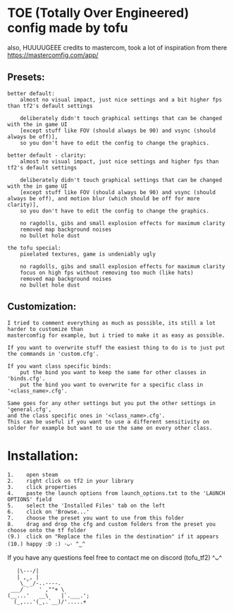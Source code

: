 # TOE (Totally Over Engineered) config made by tofu


also, HUUUUGEEE credits to mastercom, took a lot of inspiration from there https://mastercomfig.com/app/

## Presets:

	better default:
		almost no visual impact, just nice settings and a bit higher fps than tf2's default settings
		
		deliberately didn't touch graphical settings that can be changed with the in game UI 
		[except stuff like FOV (should always be 90) and vsync (should always be off)], 
		so you don't have to edit the config to change the graphics.

	better default - clarity:
		almost no visual impact, just nice settings and higher fps than tf2's default settings
		
		deliberately didn't touch graphical settings that can be changed with the in game UI 
		[except stuff like FOV (should always be 90) and vsync (should always be off), and motion blur (which should be off for more clarity)], 
		so you don't have to edit the config to change the graphics.
		
		no ragdolls, gibs and small explosion effects for maximum clarity
		removed map background noises
		no bullet hole dust

	the tofu special: 
		pixelated textures, game is undeniably ugly
		
		no ragdolls, gibs and small explosion effects for maximum clarity
		focus on high fps without removing too much (like hats)
		removed map background noises
		no bullet hole dust

## Customization:
	I tried to comment everything as much as possible, its still a lot harder to customize than 
	mastercomfig for example, but i tried to make it as easy as possible.
	
	If you want to overwrite stuff the easiest thing to do is to just put the commands in 'custom.cfg'.
	
	If you want class specific binds: 
		put the bind you want to keep the same for other classes in 'binds.cfg'.
		put the bind you want to overwrite for a specific class in '<class_name>.cfg'.
	
	Same goes for any other settings but you put the other settings in 'general.cfg',
	and the class specific ones in '<class_name>.cfg'. 
	This can be useful if you want to use a different sensitivity on solder for example but want to use the same on every other class.

# Installation:
	1.    open steam
	2.    right click on tf2 in your library
	3.    click properties
	4.    paste the launch options from launch_options.txt to the 'LAUNCH OPTIONS' field
	5.    select the 'Installed Files' tab on the left
	6.    click on 'Browse...'
	7.    choose the preset you want to use from this folder
	8.    drag and drop the cfg and custom folders from the preset you choose onto the tf folder
    (9.)  click on "Replace the files in the destination" if it appears
    (10.) happy :D :) ･ᴗ･ ^‿^

If you have any questions feel free to contact me on discord (tofu_tf2) ^ᴗ^

```
   |\---/|
   | ,_, |
    \_`_/-..----.
 ___/ `   ' ,""+ \
(__...'   __\    |`.___.';
  (_,...'(_,.`__)/'.....+
```